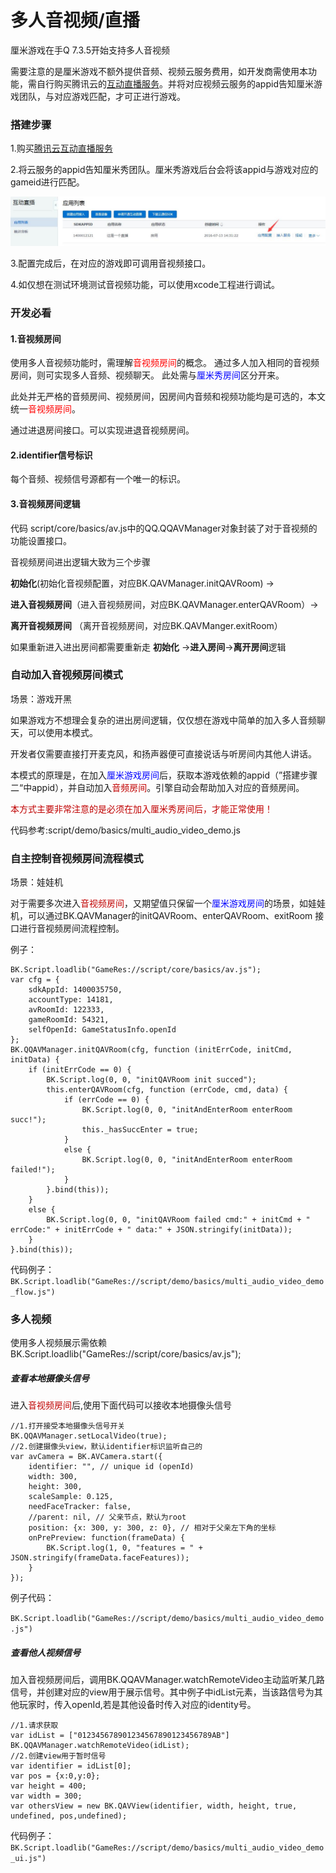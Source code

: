 # 多人音视频/直播

厘米游戏在手Q 7.3.5开始支持多人音视频

需要注意的是厘米游戏不额外提供音频、视频云服务费用，如开发商需使用本功能，需自行购买腾讯云的[互动直播服务](https://cloud.tencent.com/document/product/268)。并将对应视频云服务的appid告知厘米游戏团队，与对应游戏匹配，才可正进行游戏。


### 搭建步骤

1.购买[腾讯云互动直播服务](https://cloud.tencent.com/document/product/268)

2.将云服务的appid告知厘米秀团队。厘米秀游戏后台会将该appid与游戏对应的gameid进行匹配。

![](./appid.jpg)

3.配置完成后，在对应的游戏即可调用音视频接口。

4.如仅想在测试环境测试音视频功能，可以使用xcode工程进行调试。

### 开发必看

#### 1.音视频房间

使用多人音视频功能时，需理解<font color=red>音视频房间</font>的概念。
通过多人加入相同的音视频房间，则可实现多人音频、视频聊天。
此处需与<font color=blue>厘米秀房间</font>区分开来。

此处并无严格的音频房间、视频房间，因房间内音频和视频功能均是可选的，本文统一<font color=red>音视频房间</font>。

通过进退房间接口。可以实现进退音视频房间。

#### 2.identifier信号标识

每个音频、视频信号源都有一个唯一的标识。

#### 3.音视频房间逻辑

代码 script/core/basics/av.js中的QQ.QQAVManager对象封装了对于音视频的功能设置接口。

音视频房间进出逻辑大致为三个步骤

**初始化**(初始化音视频配置，对应BK.QAVManager.initQAVRoom) ->

**进入音视频房间**（进入音视频房间，对应BK.QAVManager.enterQAVRoom）->

**离开音视频房间** （离开音视频房间，对应BK.QAVManger.exitRoom）


如果重新进入进出房间都需要重新走 **初始化** ->**进入房间**->**离开房间**逻辑

### 自动加入音视频房间模式

场景：游戏开黑

如果游戏方不想理会复杂的进出房间逻辑，仅仅想在游戏中简单的加入多人音频聊天，可以使用本模式。

开发者仅需要直接打开麦克风，和扬声器便可直接说话与听房间内其他人讲话。

本模式的原理是，在加入<font color=blue>厘米游戏房间</font>后，获取本游戏依赖的appid（”搭建步骤二“中appid），并自动加入<font color=color>音频房间</font>。引擎自动会帮助加入对应的音频房间。

<font color=color>本方式主要非常注意的是必须在加入厘米秀房间后，才能正常使用！</font>

代码参考:script/demo/basics/multi_audio_video_demo.js

### 自主控制音视频房间流程模式

场景：娃娃机

对于需要多次进入<font color=color>音视频房间</font>，又期望值只保留一个<font color=blue>厘米游戏房间</font>的场景，如娃娃机，可以通过BK.QAVManager的initQAVRoom、enterQAVRoom、exitRoom 接口进行音视频房间流程控制。

例子：

```
BK.Script.loadlib("GameRes://script/core/basics/av.js");
var cfg = {
    sdkAppId: 1400035750,
    accountType: 14181,
    avRoomId: 122333,
    gameRoomId: 54321,
    selfOpenId: GameStatusInfo.openId
};
BK.QQAVManager.initQAVRoom(cfg, function (initErrCode, initCmd, initData) {
    if (initErrCode == 0) {
        BK.Script.log(0, 0, "initQAVRoom init succed");
        this.enterQAVRoom(cfg, function (errCode, cmd, data) {
            if (errCode == 0) {
                BK.Script.log(0, 0, "initAndEnterRoom enterRoom succ!");
                this._hasSuccEnter = true;
            }
            else {
                BK.Script.log(0, 0, "initAndEnterRoom enterRoom failed!");
            }
        }.bind(this));
    }
    else {
        BK.Script.log(0, 0, "initQAVRoom failed cmd:" + initCmd + " errCode:" + initErrCode + " data:" + JSON.stringify(initData));
    }
}.bind(this));

```

代码例子：
`
BK.Script.loadlib("GameRes://script/demo/basics/multi_audio_video_demo_flow.js")`

### 多人视频
使用多人视频展示需依赖
BK.Script.loadlib("GameRes://script/core/basics/av.js");

##### 查看本地摄像头信号

进入<font color=color>音视频房间</font>后,使用下面代码可以接收本地摄像头信号

```
//1.打开接受本地摄像头信号开关
BK.QQAVManager.setLocalVideo(true); 
//2.创建摄像头view，默认identifier标识监听自己的
var avCamera = BK.AVCamera.start({
    identifier: "", // unique id (openId)
    width: 300,
    height: 300,
    scaleSample: 0.125,
    needFaceTracker: false,
    //parent: nil, // 父亲节点，默认为root
    position: {x: 300, y: 300, z: 0}, // 相对于父亲左下角的坐标
    onPrePreview: function(frameData) {
        BK.Script.log(1, 0, "features = " + JSON.stringify(frameData.faceFeatures));
    }
});
```
例子代码：

`BK.Script.loadlib("GameRes://script/demo/basics/multi_audio_video_demo.js")`

##### 查看他人视频信号

加入音视频房间后，调用BK.QQAVManager.watchRemoteVideo主动监听某几路信号，并创建对应的view用于展示信号。其中例子中idList元素，当该路信号为其他玩家时，传入openId,若是其他设备时传入对应的identity号。

```
//1.请求获取
var idList = ["012345678901234567890123456789AB"]
BK.QQAVManager.watchRemoteVideo(idList);
//2.创建view用于暂时信号
var identifier = idList[0];
var pos = {x:0,y:0};
var height = 400;
var width = 300;
var othersView = new BK.QAVView(identifier, width, height, true, undefined, pos,undefined);
```

代码例子：
`BK.Script.loadlib("GameRes://script/demo/basics/multi_audio_video_demo_ui.js")`